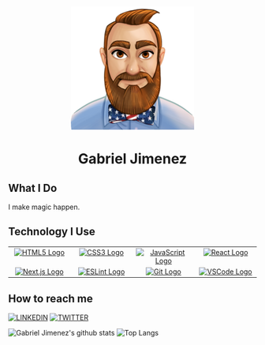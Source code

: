 <p align="center">
  <img src="https://raw.githubusercontent.com/JamesSingleton/JamesSingleton/master/assets/avatar.png" width="250" />
  <h1 align="center">
    Gabriel Jimenez
  </h1>
</p>

## What I Do

I make magic happen. 

## Technology I Use

<table>
  <tbody>
    <tr valign="top">
      <td width="25%" align="center">
        <a href="https://developer.mozilla.org/en-US/docs/Web/Guide/HTML/HTML5" target="_blank" rel="noopener noreferrer">
          <img height="64px" src="https://cdn.svgporn.com/logos/html-5.svg" alt="HTML5 Logo" />
        </a>
      </td>
      <td width="25%" align="center">
        <a href="https://devdocs.io/css/" target="_blank" rel="noopener noreferrer">
        <img height="64px" src="https://cdn.svgporn.com/logos/css-3.svg" alt="CSS3 Logo" />
        </a>
      </td>
      <td width="25%" align="center">
        <a href="https://www.javascript.com/" target="_blank" rel="noopener noreferrer">
          <img height="64px" src="https://cdn.svgporn.com/logos/javascript.svg" alt="JavaScript Logo" />
        </a>
      </td>
      <td width="25%" align="center">
        <a href="https://reactjs.org/" target="_blank" rel="noopener noreferrer"><img height="64px" src="https://cdn.svgporn.com/logos/react.svg" alt="React Logo" /></a>
      </td>
    </tr>
    <tr valign="top">
      <td width="25%" align="center">
        <a href="https://nextjs.org/" target="_blank" rel="noopener noreferrer">
          <img height="64px" src="https://cdn.svgporn.com/logos/nextjs.svg" alt="Next.js Logo" />
        </a>
      </td>
      <td width="25%" align="center">
        <a href="https://eslint.org/" target="_blank" rel="noopener noreferrer">
        <img height="64px" src="https://cdn.svgporn.com/logos/eslint.svg" alt="ESLint Logo" />
        </a>
      </td>
      <td width="25%" align="center">
        <a href="https://git-scm.com/" target="_blank" rel="noopener noreferrer"><img height="64px" src="https://cdn.svgporn.com/logos/git-icon.svg" alt="Git Logo" /></a>
      </td>
      <td width="25%" align="center">
        <a href="https://code.visualstudio.com/" target="_blank" rel="noopener noreferrer"><img height="64px" src="https://cdn.svgporn.com/logos/visual-studio-code.svg" alt="VSCode Logo"/></a>
      </td>
    </tr>
  </tbody>
</table>


## How to reach me

[![LINKEDIN](https://img.shields.io/badge/Linkedin-black?style=for-the-badge&logo=linkedin)](https://www.linkedin.com/in/jamesrsingleton)
[![TWITTER](https://img.shields.io/badge/Twitter-black?style=for-the-badge&logo=twitter)](https://twitter.com/Design__Pattern)

![Gabriel Jimenez's github stats](https://github-readme-stats.vercel.app/api?username=cuztomizer&show_icons=true&title_color=fff&icon_color=6B8E23&text_color=9f9f9f&bg_color=000)
![Top Langs](https://github-readme-stats.vercel.app/api/top-langs/?username=cuztomizern&layout=compact&bg_color=000&text_color=9f9f9f&title_color=fff)

